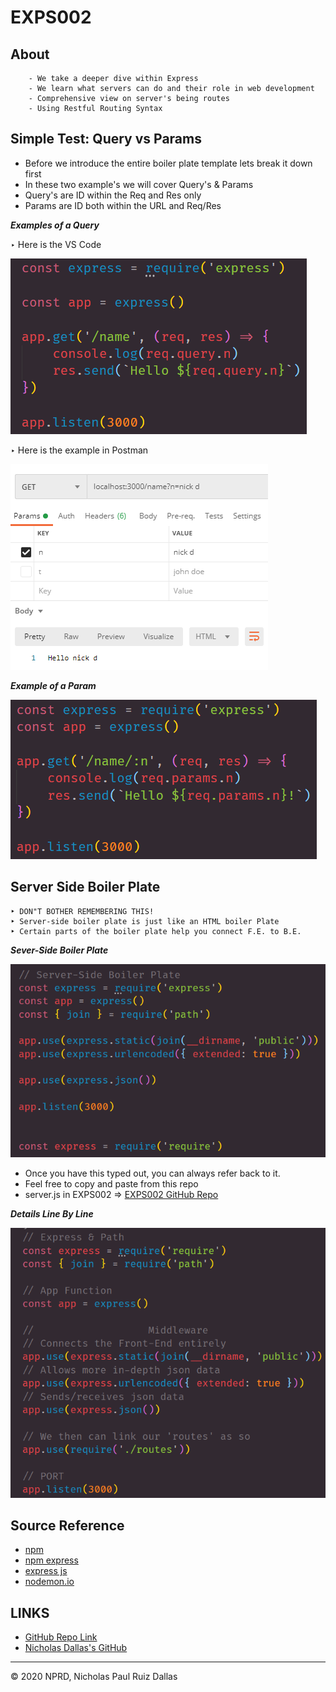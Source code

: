 # EXPS002

## About

```
    - We take a deeper dive within Express 
    - We learn what servers can do and their role in web development
    - Comprehensive view on server's being routes
    - Using Restful Routing Syntax
```
## Simple Test: Query vs Params

- Before we introduce the entire boiler plate template lets break it down first
- In these two example's we will cover Query's & Params
- Query's are ID within the Req and Res only
- Params are ID both within the URL and Req/Res

***Examples of a Query***

 ‣ Here is the VS Code

![browserNamePt1](./photo/browserNamePt1.png)

 ‣ Here is the example in Postman

![browserNamePt2](./photo/browserNamePt2.png)

***Example of a Param***

![params](./photo/params.png)


## Server Side Boiler Plate

    ‣ DON"T BOTHER REMEMBERING THIS! 
    ‣ Server-side boiler plate is just like an HTML boiler Plate
    ‣ Certain parts of the boiler plate help you connect F.E. to B.E.

***Sever-Side Boiler Plate***

![serverBoilerPlate](./photo/serverBoilerPlate.png)

- Once you have this typed out, you can always refer back to it.
- Feel free to copy and paste from this repo
- server.js in EXPS002 => [EXPS002 GitHub Repo](https://github.com/nicholasd-uci/EXPS002/blob/master/server.js)

***Details Line By Line***

![boilerPlateDetails](./photo/boilerPlateDetails.png)


## Source Reference 

- [npm](https://www.npmjs.com/)
- [npm express](https://www.npmjs.com/package/express)
- [express js](https://expressjs.com/)
- [nodemon.io](https://nodemon.io/)

## LINKS

- [GitHub Repo Link](https://github.com/nicholasd-uci/EXPS002)
- [Nicholas Dallas's GitHub](https://github.com/nicholasd-uci)

- - -
© 2020 NPRD, Nicholas Paul Ruiz Dallas